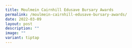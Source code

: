```yaml
---
title: Moulmein Cairnhill Edusave Bursary Awards
permalink: /moulmein-cairnhill-edusave-bursary-awards/
date: 2022-03-09
layout: post
description: ""
image: ""
variant: tiptap
---
```

